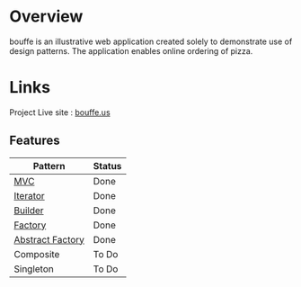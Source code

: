 ﻿# Overview

bouffe is an illustrative web application created solely to demonstrate use of design patterns.
The application enables online ordering of pizza. 
# Links

Project Live site : [bouffe.us](https://bouffe.us)


## Features
|Pattern  |Status  |
|--|--|
|  [MVC](MVC.md) |Done  |
|  [Iterator](Iterator.md)| Done  |
|  [Builder](Builder.md)| Done  |
|  [Factory](Factory.md) | Done  |
|  [Abstract Factory](Abstract%20Factory.md)| Done  |
|  Composite| To Do  |
|  Singleton |To Do  |

